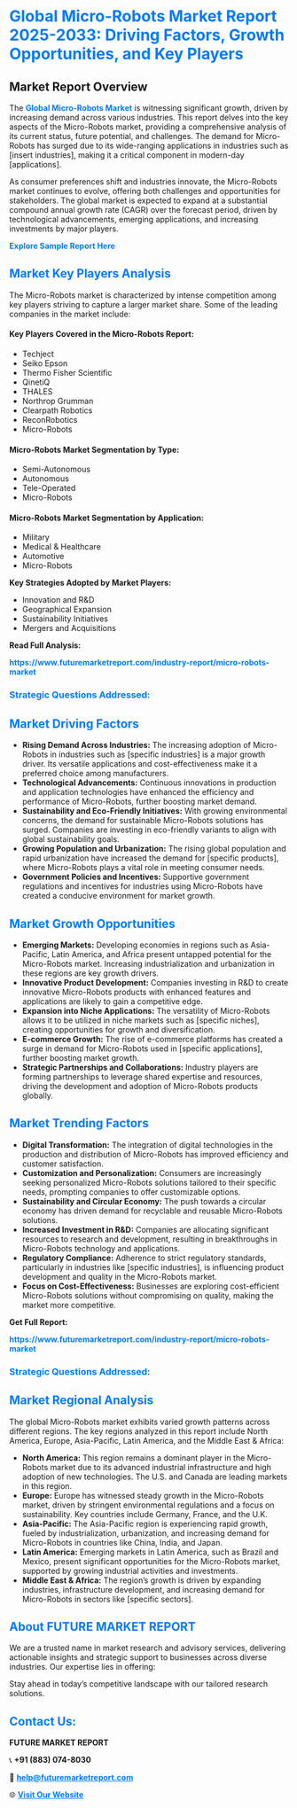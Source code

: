 <h1 style="color: #007BFF;">Global Micro-Robots Market Report 2025-2033: Driving Factors, Growth Opportunities, and Key Players</h1>

<section id="overview">
<h2>Market Report Overview</h2>
<p>The <a href="https://www.futuremarketreport.com/industry-report/micro-robots-market" style="color: #007BFF; text-decoration: none;"><strong>Global Micro-Robots Market</strong></a> is witnessing significant growth, driven by increasing demand across various industries. This report delves into the key aspects of the Micro-Robots market, providing a comprehensive analysis of its current status, future potential, and challenges. The demand for Micro-Robots has surged due to its wide-ranging applications in industries such as [insert industries], making it a critical component in modern-day [applications].</p>
<p>As consumer preferences shift and industries innovate, the Micro-Robots market continues to evolve, offering both challenges and opportunities for stakeholders. The global market is expected to expand at a substantial compound annual growth rate (CAGR) over the forecast period, driven by technological advancements, emerging applications, and increasing investments by major players.</p>
</section>

<section id="overview">
<p><a href="https://www.futuremarketreport.com/request-sample/reportId=109782" style="color: #007BFF; text-decoration: none;"><strong>Explore Sample Report Here</strong></a></p>
</section>

<section id="key-players">
<h2 style="color: #007BFF;">Market Key Players Analysis</h2>
<p>The Micro-Robots market is characterized by intense competition among key players striving to capture a larger market share. Some of the leading companies in the market include:</p>
<h4>Key Players Covered in the Micro-Robots Report:</h4>
<ul><li>Techject</li><li>Seiko Epson</li><li>Thermo Fisher Scientific</li><li>QinetiQ</li><li>THALES</li><li>Northrop Grumman</li><li>Clearpath Robotics</li><li>ReconRobotics</li><li>Micro-Robots</li></ul>
<h4>Micro-Robots Market Segmentation by Type:</h4>
<ul><li>Semi-Autonomous</li><li>Autonomous</li><li>Tele-Operated</li><li>Micro-Robots</li></ul>

<h4>Micro-Robots Market Segmentation by Application:</h4>
<ul><li>Military</li><li>Medical &amp; Healthcare</li><li>Automotive</li><li>Micro-Robots</li></ul>
<p><strong>Key Strategies Adopted by Market Players:</strong></p>
<ul>
<li>Innovation and R&D</li>
<li>Geographical Expansion</li>
<li>Sustainability Initiatives</li>
<li>Mergers and Acquisitions</li>
</ul>
</section>

<section>
<p><strong>Read Full Analysis: </strong></p><a href="https://www.futuremarketreport.com/industry-report/micro-robots-market" style="color: #007BFF; text-decoration: none;"><strong>https://www.futuremarketreport.com/industry-report/micro-robots-market</strong></a>
<h3 style="color: #007BFF;">Strategic Questions Addressed:</h3>
</section>

<section id="driving-factors">
<h2 style="color: #007BFF;">Market Driving Factors</h2>
<ul>
<li><strong>Rising Demand Across Industries:</strong> The increasing adoption of Micro-Robots in industries such as [specific industries] is a major growth driver. Its versatile applications and cost-effectiveness make it a preferred choice among manufacturers.</li>
<li><strong>Technological Advancements:</strong> Continuous innovations in production and application technologies have enhanced the efficiency and performance of Micro-Robots, further boosting market demand.</li>
<li><strong>Sustainability and Eco-Friendly Initiatives:</strong> With growing environmental concerns, the demand for sustainable Micro-Robots solutions has surged. Companies are investing in eco-friendly variants to align with global sustainability goals.</li>
<li><strong>Growing Population and Urbanization:</strong> The rising global population and rapid urbanization have increased the demand for [specific products], where Micro-Robots plays a vital role in meeting consumer needs.</li>
<li><strong>Government Policies and Incentives:</strong> Supportive government regulations and incentives for industries using Micro-Robots have created a conducive environment for market growth.</li>
</ul>
</section>

<section id="growth-opportunities">
<h2 style="color: #007BFF;">Market Growth Opportunities</h2>
<ul>
<li><strong>Emerging Markets:</strong> Developing economies in regions such as Asia-Pacific, Latin America, and Africa present untapped potential for the Micro-Robots market. Increasing industrialization and urbanization in these regions are key growth drivers.</li>
<li><strong>Innovative Product Development:</strong> Companies investing in R&D to create innovative Micro-Robots products with enhanced features and applications are likely to gain a competitive edge.</li>
<li><strong>Expansion into Niche Applications:</strong> The versatility of Micro-Robots allows it to be utilized in niche markets such as [specific niches], creating opportunities for growth and diversification.</li>
<li><strong>E-commerce Growth:</strong> The rise of e-commerce platforms has created a surge in demand for Micro-Robots used in [specific applications], further boosting market growth.</li>
<li><strong>Strategic Partnerships and Collaborations:</strong> Industry players are forming partnerships to leverage shared expertise and resources, driving the development and adoption of Micro-Robots products globally.</li>
</ul>
</section>

<section id="trending-factors">
<h2 style="color: #007BFF;">Market Trending Factors</h2>
<ul>
<li><strong>Digital Transformation:</strong> The integration of digital technologies in the production and distribution of Micro-Robots has improved efficiency and customer satisfaction.</li>
<li><strong>Customization and Personalization:</strong> Consumers are increasingly seeking personalized Micro-Robots solutions tailored to their specific needs, prompting companies to offer customizable options.</li>
<li><strong>Sustainability and Circular Economy:</strong> The push towards a circular economy has driven demand for recyclable and reusable Micro-Robots solutions.</li>
<li><strong>Increased Investment in R&D:</strong> Companies are allocating significant resources to research and development, resulting in breakthroughs in Micro-Robots technology and applications.</li>
<li><strong>Regulatory Compliance:</strong> Adherence to strict regulatory standards, particularly in industries like [specific industries], is influencing product development and quality in the Micro-Robots market.</li>
<li><strong>Focus on Cost-Effectiveness:</strong> Businesses are exploring cost-efficient Micro-Robots solutions without compromising on quality, making the market more competitive.</li>
</ul>
</section>

<section>
<p><strong>Get Full Report: </strong></p><a href="https://www.futuremarketreport.com/industry-report/micro-robots-market" style="color: #007BFF; text-decoration: none;"><strong>https://www.futuremarketreport.com/industry-report/micro-robots-market</strong></a>
<h3 style="color: #007BFF;">Strategic Questions Addressed:</h3>
</section>


<section id="regional-analysis">
<h2 style="color: #007BFF;">Market Regional Analysis</h2>
<p>The global Micro-Robots market exhibits varied growth patterns across different regions. The key regions analyzed in this report include North America, Europe, Asia-Pacific, Latin America, and the Middle East & Africa:</p>
<ul>
<li><strong>North America:</strong> This region remains a dominant player in the Micro-Robots market due to its advanced industrial infrastructure and high adoption of new technologies. The U.S. and Canada are leading markets in this region.</li>
<li><strong>Europe:</strong> Europe has witnessed steady growth in the Micro-Robots market, driven by stringent environmental regulations and a focus on sustainability. Key countries include Germany, France, and the U.K.</li>
<li><strong>Asia-Pacific:</strong> The Asia-Pacific region is experiencing rapid growth, fueled by industrialization, urbanization, and increasing demand for Micro-Robots in countries like China, India, and Japan.</li>
<li><strong>Latin America:</strong> Emerging markets in Latin America, such as Brazil and Mexico, present significant opportunities for the Micro-Robots market, supported by growing industrial activities and investments.</li>
<li><strong>Middle East & Africa:</strong> The region’s growth is driven by expanding industries, infrastructure development, and increasing demand for Micro-Robots in sectors like [specific sectors].</li>
</ul>
</section>

<footer>
<h2 style="color: #007BFF;">About FUTURE MARKET REPORT</h2>
<p>We are a trusted name in market research and advisory services, delivering actionable insights and strategic support to businesses across diverse industries. Our expertise lies in offering:</p>

<p>Stay ahead in today’s competitive landscape with our tailored research solutions.</p>

<h2 style="color: #007BFF;">Contact Us:</h2>
<p><strong>FUTURE MARKET REPORT</strong></p>
<p>📞 <strong>+91 (883) 074-8030</strong></p>
<p>📧 <strong><a href="mailto:help@futuremarketreport.com" style="color: #007BFF;">help@futuremarketreport.com</a></strong></p>
<p>🌐 <strong><a href="https://www.futuremarketreport.com/" style="color: #007BFF;">Visit Our Website</a></strong></p>
</footer>